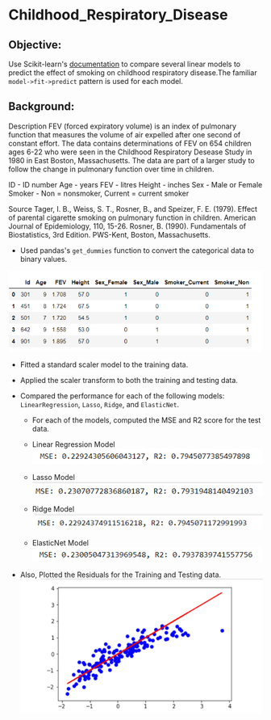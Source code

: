 # Childhood_Respiratory_Disease
## Objective:
Use Scikit-learn's [documentation](http://scikit-learn.org/stable/modules/linear_model.html) to compare several linear models to predict the effect of smoking on childhood respiratory disease.The familiar `model->fit->predict` pattern is used for each model.

## Background:

Description FEV (forced expiratory volume) is an index of pulmonary function that measures the volume of air expelled after one second of constant effort. The data contains determinations of FEV on 654 children ages 6-22 who were seen in the Childhood Respiratory Desease Study in 1980 in East Boston, Massachusetts. The data are part of a larger study to follow the change in pulmonary function over time in children.

ID - ID number Age - years FEV - litres Height - inches Sex - Male or Female Smoker - Non = nonsmoker, Current = current smoker

Source Tager, I. B., Weiss, S. T., Rosner, B., and Speizer, F. E. (1979). Effect of parental cigarette smoking on pulmonary function in children. American Journal of Epidemiology, 110, 15-26. Rosner, B. (1990). Fundamentals of Biostatistics, 3rd Edition. PWS-Kent, Boston, Massachusetts.


* Used pandas's `get_dummies` function to convert the categorical data to binary values.

![dummies](images/dummies.PNG)

* Fitted a standard scaler model to the training data.

* Applied the scaler transform to both the training and testing data.

* Compared the performance for each of the following models: `LinearRegression`, `Lasso`, `Ridge`, and `ElasticNet`.

    * For each of the models, computed the MSE and R2 score for the test data.
    
    * Linear Regression Model  
    ![regression](images/regression.PNG)
    * Lasso Model
    ![lasso](images/lasso.PNG)
    * Ridge Model
    ![ridge](images/ridge.PNG)
    * ElasticNet Model
    ![Elastic_net](images/Elastic_net.PNG)

* Also, Plotted the Residuals for the Training and Testing data.
![residual](images/residual.PNG)


